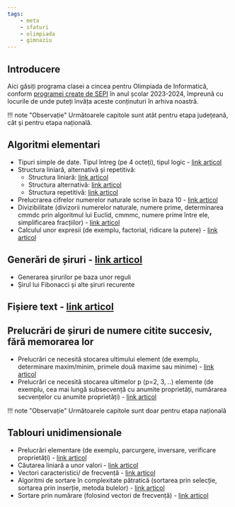 ```yaml
---
tags:
    - meta
    - sfaturi
    - olimpiada
    - gimnaziu
---
```



## Introducere

Aici găsiți programa clasei a cincea pentru Olimpiada de Informatică, conform
[programei create de
SEPI](https://sepi.ro/assets/upload-file/oni2024/Programa%20pentru%20olimpiada%20de%20informatica_gimnaziu%20si%20liceu.pdf)
în anul școlar 2023-2024, împreună cu locurile de unde puteți învăța aceste
conținuturi în arhiva noastră.

!!! note "Observație"
    Următoarele capitole sunt atât pentru etapa județeană, cât și pentru etapa
    națională.

## Algoritmi elementari

- Tipuri simple de date. Tipul întreg (pe 4 octeți), tipul logic - [link
  articol](../cppintro/data-types.md?h=dat#tipuri-de-date-ce-pastreaza-numere-intregi)
- Structura liniară, alternativă și repetitivă:
  - Structura liniară: [link
    articol](../cppintro/basic-math.md)
  - Structura alternativă: [link
    articol](../cppintro/conditions-if.md)
  - Structura repetitivă: [link articol](../cppintro/loops.md)
- Prelucrarea cifrelor numerelor naturale scrise în baza 10 - [link
  articol](../usor/digits-manipulation.md)
- Divizibilitate (divizorii numerelor naturale, numere prime, determinarea cmmdc
  prin algoritmul lui Euclid, cmmmc, numere prime între ele, simplificarea
  fracțiilor) - [link articol](../usor/divisibility.md)
- Calculul unor expresii (de exemplu, factorial, ridicare la putere) - [link
  articol](../cppintro/basic-math.md)

## Generări de șiruri - [link articol](../usor/generarea-sirurilor.md)

- Generarea șirurilor pe baza unor reguli
- Șirul lui Fibonacci și alte șiruri recurente

## Fișiere text - [link articol](../cppintro/input-output.md#citirea-si-afisarea-folosind-fisiere)

## Prelucrări de șiruri de numere citite succesiv, fără memorarea lor

- Prelucrări ce necesită stocarea ultimului element (de exemplu, determinare
  maxim/minim, primele două maxime sau minime) - [link
  articol](../cppintro/loops.md)
- Prelucrări ce necesită stocarea ultimelor p (p=2, 3, ..) elemente (de exemplu,
  cea mai lungă subsecvență cu anumite proprietăți, numărarea secvențelor cu
  anumite proprietăți) - [link articol](../cppintro/loops.md)

!!! note "Observație"
    Următoarele capitole sunt doar pentru etapa națională

## Tablouri unidimensionale

- Prelucrări elementare (de exemplu, parcurgere, inversare, verificare
  proprietăți) - [link articol](../cppintro/arrays.md)
- Căutarea liniară a unor valori - [link
  articol](../cppintro/arrays.md)
- Vectori caracteristici/ de frecvență - [link
  articol](../usor/frequency-arrays.md)
- Algoritmi de sortare în complexitate pătratică (sortarea prin selecție,
  sortarea prin inserție, metoda bulelor) - [link
  articol](../usor/sorting.md#algoritmi-de-sortare-in-on2)
- Sortare prin numărare (folosind vectori de frecvență) - [link
  articol](../usor/frequency-arrays.md)
